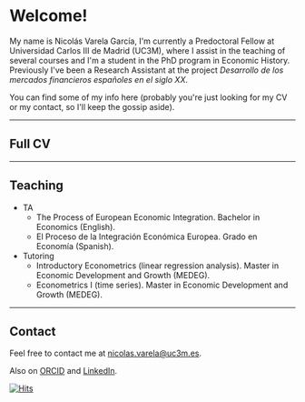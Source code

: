 # Welcome!

My name is Nicolás Varela García, I'm currently a Predoctoral Fellow at Universidad Carlos III de Madrid (UC3M), where I assist in the teaching of several courses and I'm a student in the PhD program in Economic History. Previously I've been a Research Assistant at the project _Desarrollo de los mercados financieros españoles en el siglo XX_. 

You can find some of my info here (probably you're just looking for my CV or my contact, so I'll keep the gossip aside).

<hr />

## Full CV

<hr />

## Teaching

- TA
  - The Process of European Economic Integration. Bachelor in Economics (English).
  - El Proceso de la Integración Económica Europea. Grado en Economía (Spanish).
- Tutoring
  - Introductory Econometrics (linear regression analysis). Master in Economic Development and Growth (MEDEG).
  - Econometrics I (time series). Master in Economic Development and Growth (MEDEG).

<hr />

## Contact

Feel free to contact me at [nicolas.varela@uc3m.es](mailto:nicolas.varela@uc3m.es).

Also on [ORCID](https://orcid.org/0000-0002-9135-5338) and [LinkedIn](https://es.linkedin.com/in/nicol%C3%A1s-varela-86bbb940).

<!-- ![Visitor Count](https://profile-counter.glitch.me/{nicolobo}/count.svg) -->

[![Hits](https://hits.seeyoufarm.com/api/count/incr/badge.svg?url=https%3A%2F%2Fnicolob.github.io&count_bg=%2379C83D&title_bg=%23555555&icon=&icon_color=%23E7E7E7&title=Hits&edge_flat=false)](https://hits.seeyoufarm.com)     

<!--
**Bold** and _Italic_ and `Code` text

[Link](url) and ![Image](src)

For more details see [Basic writing and formatting syntax](https://docs.github.com/en/github/writing-on-github/getting-started-with-writing-and-formatting-on-github/basic-writing-and-formatting-syntax).

-->

